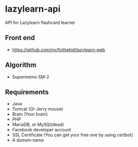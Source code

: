 # lazylearn-api
API for Lazylearn flashcard learner

## Front end
* https://github.com/mcflythekid/lazylearn-web

## Algorithm
* Supermemo SM-2

## Requirements
* Java
* Tomcat (Or Jerry mouse)
* Brain (Your brain)
* PHP
* MariaDB, or MySQl(dead)
* Facebook developer account
* SSL Certificate (You can get your free one by using certbot)
* A domain name
